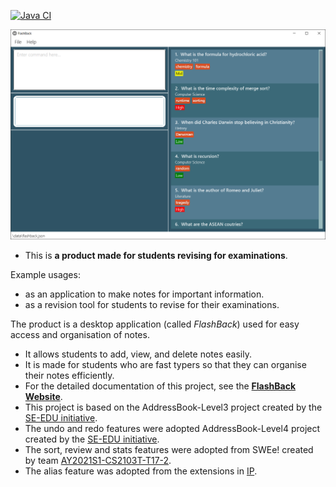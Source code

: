 [![Java CI](https://github.com/AY2021S2-CS2103T-T13-3/tp/actions/workflows/gradle.yml/badge.svg)](https://github.com/AY2021S2-CS2103T-T13-3/tp/actions/workflows/gradle.yml)

![Ui](docs/images/Ui.png)

* This is **a product made for students revising for examinations**.<br>

Example usages:
* as an application to make notes for important information.
* as a revision tool for students to revise for their examinations.

The product is a desktop application (called _FlashBack_) used for easy access and organisation of notes.
 * It allows students to add, view, and delete notes easily.
 * It is made for students who are fast typers so that they can organise their notes efficiently.
* For the detailed documentation of this project, see the **[FlashBack Website](https://ay2021s2-cs2103t-t13-3.github.io/tp/)**.
* This project is based on the AddressBook-Level3 project created by the [SE-EDU initiative](https://se-education.org).
* The undo and redo features were adopted AddressBook-Level4 project created by the [SE-EDU initiative](https://github.com/se-edu/addressbook-level4).
* The sort, review and stats features were adopted from SWEe! created by team [AY2021S1-CS2103T-T17-2](https://github.com/AY2021S1-CS2103T-T17-2/tp).
* The alias feature was adopted from the extensions in [IP](https://nus-cs2103-ay2021s2.github.io/website/se-book-adapted/projectDuke/index.html#c-friendliersyntax).
